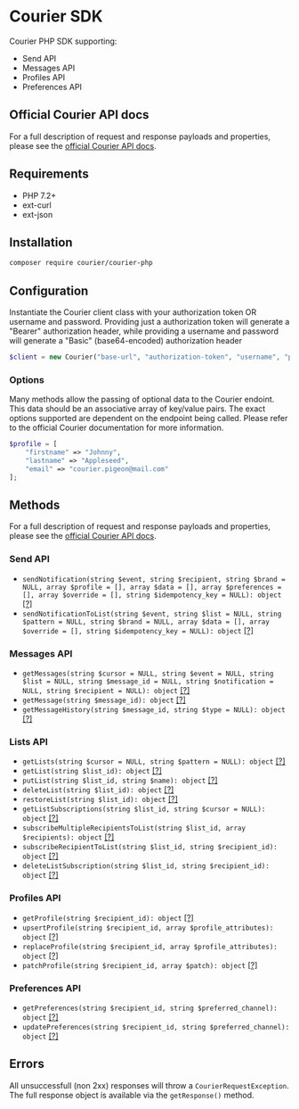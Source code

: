 # Courier SDK

Courier PHP SDK supporting:
* Send API
* Messages API
* Profiles API
* Preferences API

## Official Courier API docs

For a full description of request and response payloads and properties, please see the [official Courier API docs](https://docs.courier.com/reference).

## Requirements

* PHP 7.2+
* ext-curl
* ext-json

## Installation

```bash
composer require courier/courier-php
````

## Configuration

Instantiate the Courier client class with your authorization token OR username and password. Providing just a authorization token will generate a "Bearer" authorization header, while providing a username and password will generate a "Basic" (base64-encoded) authorization header

```php
$client = new Courier("base-url", "authorization-token", "username", "password");
```

### Options

Many methods allow the passing of optional data to the Courier endoint. This data should be an associative array of key/value pairs. The exact options supported are dependent on the endpoint being called. Please refer to the official Courier documentation for more information.

```php
$profile = [
	"firstname" => "Johnny",
	"lastname" => "Appleseed",
	"email" => "courier.pigeon@mail.com"
];
```

## Methods

For a full description of request and response payloads and properties, please see the [official Courier API docs](https://docs.courier.com/reference).

### Send API

* ```sendNotification(string $event, string $recipient, string $brand = NULL, array $profile = [], array $data = [], array $preferences = [], array $override = [], string $idempotency_key = NULL): object``` [[?]](https://docs.courier.com/reference/send-api#sendmessage)
* ```sendNotificationToList(string $event, string $list = NULL, string $pattern = NULL, string $brand = NULL, array $data = [], array $override = [], string $idempotency_key = NULL): object``` [[?]](https://docs.courier.com/reference/send-api#sendlist)

### Messages API

* ```getMessages(string $cursor = NULL, string $event = NULL, string $list = NULL, string $message_id = NULL, string $notification = NULL, string $recipient = NULL): object``` [[?]](https://docs.courier.com/reference/messages-api#getmessages)
* ```getMessage(string $message_id): object``` [[?]](https://docs.courier.com/reference/messages-api#getmessagebyid)
* ```getMessageHistory(string $message_id, string $type = NULL): object``` [[?]](https://docs.courier.com/reference/messages-api#getmessagehistorybyid)

### Lists API
* ```getLists(string $cursor = NULL, string $pattern = NULL): object``` [[?]](https://docs.courier.com/reference/lists-api#getlists)
* ```getList(string $list_id): object``` [[?]](https://docs.courier.com/reference/lists-api#getlist)
* ```putList(string $list_id, string $name): object``` [[?]](https://docs.courier.com/reference/lists-api#putlist)
* ```deleteList(string $list_id): object``` [[?]](https://docs.courier.com/reference/lists-api#deletelist)
* ```restoreList(string $list_id): object``` [[?]](https://docs.courier.com/reference/lists-api#putlistrestore)
* ```getListSubscriptions(string $list_id, string $cursor = NULL): object``` [[?]](https://docs.courier.com/reference/lists-api#getlistsubscriptions)
* ```subscribeMultipleRecipientsToList(string $list_id, array $recipients): object``` [[?]](https://docs.courier.com/reference/lists-api#createlistsubscriptions)
* ```subscribeRecipientToList(string $list_id, string $recipient_id): object``` [[?]](https://docs.courier.com/reference/lists-api#putlistsubscription)
* ```deleteListSubscription(string $list_id, string $recipient_id): object``` [[?]](https://docs.courier.com/reference/lists-api#deletelistsubscription)

### Profiles API

* ```getProfile(string $recipient_id): object``` [[?]](https://docs.trycourier.com/reference#get-preferencesrecipient_id)
* ```upsertProfile(string $recipient_id, array $profile_attributes): object``` [[?]](https://docs.trycourier.com/reference#post-profilesid)
* ```replaceProfile(string $recipient_id, array $profile_attributes): object``` [[?]](https://docs.trycourier.com/reference#put-profilesid)
* ```patchProfile(string $recipient_id, array $patch): object``` [[?]](https://docs.trycourier.com/reference#patch-profilesid)

### Preferences API

* ```getPreferences(string $recipient_id, string $preferred_channel): object``` [[?]](https://docs.trycourier.com/reference#get-preferencesrecipient_id)
* ```updatePreferences(string $recipient_id, string $preferred_channel): object``` [[?]](https://docs.trycourier.com/reference#put-preferencesrecipient_id)

## Errors

All unsuccessfull (non 2xx) responses will throw a ```CourierRequestException```. The full response object is available via the ```getResponse()``` method.
